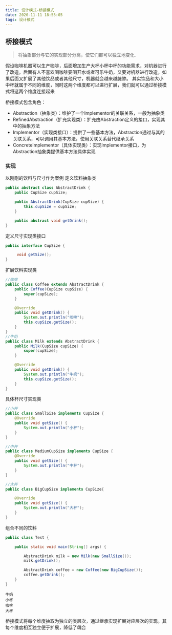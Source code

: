 ```yaml
---
title: 设计模式-桥接模式
date: 2020-11-11 18:55:05
tags: 设计模式
---
```


## 桥接模式
> 将抽象部分与它的实现部分分离，使它们都可以独立地变化.

假设咖啡机器可以生产咖啡，后面增加生产大杯小杯中杯的功能需求，对机器进行了改造。后面有人不喜欢喝咖啡要喝开水或者可乐牛奶，又要对机器进行改造。如果后面又扩展了其他饮品或者其他尺寸，机器就会越来越臃肿。 其实饮品和大小中杯就属于不同的维度，同时这两个维度都可以进行扩展，我们就可以通过桥接模式将这两个维度连接起来

桥接模式包含角色：  
- Abstraction（抽象类）：维护了一个Implementor的关联关系，一般为抽象类
- RefinedAbstraction（扩充实现类）：扩充由Abstraction定义的接口，实现其中的抽象方法
- Implementor（实现类接口）：提供了一些基本方法，Abstraction通过与其的关联关系，可以调用其基本方法，使用关联关系替代继承关系
- ConcreteImplementor（具体实现类）：实现Implementor接口，为Abstraction抽象类提供基本方法具体实现
<!--more-->

### 实现
以刚刚的饮料与尺寸作为案例
定义饮料抽象类
```java
public abstract class AbstractDrink {
    public CupSize cupSize;

    public AbstractDrink(CupSize cupSize) {
        this.cupSize = cupSize;
    }

    public abstract void getDrink();
}
```

定义尺寸实现类接口
```java
public interface CupSize {

     void getSize();
}
```

扩展饮料实现类
```java
//咖啡
public class Coffee extends AbstractDrink {
    public Coffee(CupSize cupSize) {
        super(cupSize);
    }

    @Override
    public void getDrink() {
        System.out.println("咖啡");
        this.cupSize.getSize();
    }
}
//牛奶
public class Milk extends AbstractDrink {
    public Milk(CupSize cupSize) {
        super(cupSize);
    }

    @Override
    public void getDrink() {
        System.out.println("牛奶");
        this.cupSize.getSize();
    }
}
```

具体杯尺寸实现类
```java
//小杯
public class SmallSize implements CupSize {
    @Override
    public void getSize() {
        System.out.println("小杯");
    }
}

//中杯
public class MediumCupSize implements CupSize {
    @Override
    public void getSize() {
        System.out.println("中杯");
    }
}

//大杯
public class BigCupSize implements CupSize{

    @Override
    public void getSize() {
        System.out.println("大杯");
    }
}
```


组合不同的饮料
```java
public class Test {

    public static void main(String[] args) {

        AbstractDrink milk = new Milk(new SmallSize());
        milk.getDrink();

        AbstractDrink coffee = new Coffee(new BigCupSize());
        coffee.getDrink();
    }
}
```
```
牛奶
小杯
咖啡
大杯
```

桥接模式将每个维度抽取为独立的类层次，通过继承实现扩展对应层次的实现。其每个维度相互独立便于扩展，降低了耦合








